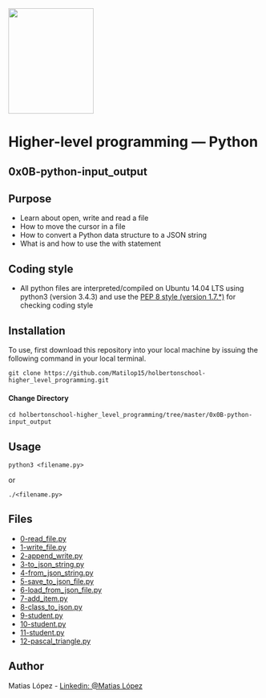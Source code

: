 <img src="https://blog.holbertonschool.com/wp-content/uploads/2020/04/unnamed-2.png" width="170" height="210">

# Higher-level programming ― Python
## 0x0B-python-input_output

## Purpose

- Learn about open, write and read a file
- How to move the cursor in a file
- How to convert a Python data structure to a JSON string
- What is and how to use the with statement

## Coding style
- All python files are interpreted/compiled on Ubuntu 14.04 LTS using python3 (version 3.4.3) and use the [PEP 8 style (version 1.7.*)](https://github.com/PyC\QA/pycodestyle) for checking coding style

## Installation
To use, first download  this repository into your local machine by issuing the following command in your local terminal. 
```
git clone https://github.com/Matilop15/holbertonschool-higher_level_programming.git
```

#### Change Directory
```
cd holbertonschool-higher_level_programming/tree/master/0x0B-python-input_output
```

## Usage
```
python3 <filename.py>
```
or
```
./<filename.py>
```

## Files

- [0-read_file.py](https://github.com/Matilop15/holbertonschool-higher_level_programming/blob/master/0x0B-python-input_output/0-read_file.py)
- [1-write_file.py](https://github.com/Matilop15/holbertonschool-higher_level_programming/blob/master/0x0B-python-input_output/1-write_file.py)
- [2-append_write.py](https://github.com/Matilop15/holbertonschool-higher_level_programming/blob/master/0x0B-python-input_output/2-append_write.py)
- [3-to_json_string.py](https://github.com/Matilop15/holbertonschool-higher_level_programming/blob/master/0x0B-python-input_output/3-to_json_string.py)
- [4-from_json_string.py](https://github.com/Matilop15/holbertonschool-higher_level_programming/blob/master/0x0B-python-input_output/4-from_json_string.py)
- [5-save_to_json_file.py](https://github.com/Matilop15/holbertonschool-higher_level_programming/blob/master/0x0B-python-input_output/5-save_to_json_file.py)
- [6-load_from_json_file.py](https://github.com/Matilop15/holbertonschool-higher_level_programming/blob/master/0x0B-python-input_output/6-load_from_json_file.py)
- [7-add_item.py](https://github.com/Matilop15/holbertonschool-higher_level_programming/blob/master/0x0B-python-input_output/7-add_item.py)
- [8-class_to_json.py](https://github.com/Matilop15/holbertonschool-higher_level_programming/blob/master/0x0B-python-input_output/8-class_to_json.py)
- [9-student.py](https://github.com/Matilop15/holbertonschool-higher_level_programming/blob/master/0x0B-python-input_output/9-student.py)
- [10-student.py](https://github.com/Matilop15/holbertonschool-higher_level_programming/blob/master/0x0B-python-input_output/10-student.py)
- [11-student.py](https://github.com/Matilop15/holbertonschool-higher_level_programming/blob/master/0x0B-python-input_output/11-student.py)
- [12-pascal_triangle.py](https://github.com/Matilop15/holbertonschool-higher_level_programming/blob/master/0x0B-python-input_output/12-pascal_triangle.py)


## Author
Matias López - [Linkedin: @Matias López](https://uy.linkedin.com/in/matias-l%C3%B3pez-777796194?trk=people-guest_people_search-card)
